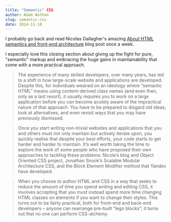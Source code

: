 ```yaml
---
title: "Semantic" CSS
author: Adam Wathan
slug: semantic-css
date: 2014-11-10
---
```


I probably go back and read Nicolas Gallagher's amazing [About HTML semantics and front-end architecture](http://nicolasgallagher.com/about-html-semantics-front-end-architecture/) blog post once a week.

I especially love this closing section about giving up the fight for pure, "semantic" markup and embracing the huge gains in maintainability that come with a more practical approach.

> The experience of many skilled developers, over many years, has led to a shift in how large-scale website and applications are developed. Despite this, for individuals weaned on an ideology where “semantic HTML” means using content-derived class names (and even then, only as a last resort), it usually requires you to work on a large application before you can become acutely aware of the impractical nature of that approach. You have to be prepared to disgard old ideas, look at alternatives, and even revisit ways that you may have previously dismissed.

> Once you start writing non-trivial websites and applications that you and others must not only maintain but actively iterate upon, you quickly realise that despite your best efforts, your code starts to get harder and harder to maintain. It’s well worth taking the time to explore the work of some people who have proposed their own approaches to tackling these problems: Nicole’s blog and Object Oriented CSS project, Jonathan Snook’s Scalable Modular Architecture CSS, and the Block Element Modifier method that Yandex have developed.

> When you choose to author HTML and CSS in a way that seeks to reduce the amount of time you spend writing and editing CSS, it involves accepting that you must instead spend more time changing HTML classes on elements if you want to change their styles. This turns out to be fairly practical, both for front-end and back-end developers – anyone can rearrange pre-built “lego blocks”; it turns out that no one can perform CSS-alchemy.
